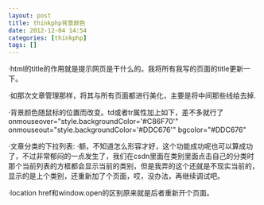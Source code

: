 ```yaml
---
layout: post
title: thinkphp背景颜色
date: 2012-12-04 14:54
categories: [thinkphp]
tags: []
---
```

·html的title的作用就是提示网页是干什么的。我将所有我写的页面的title更新一下。


·如那次文章管理那样，将其与所有页面都进行美化，主要是将中间那些线给去掉.


·背景颜色随鼠标的位置而改变。td或者tr属性加上如下，差不多就行了onmouseover="style.backgroundColor='#C86F70'" onmouseout="style.backgroundColor='#DDC676'" bgcolor="#DDC676"


·文章分类的下拉列表:
·额，不知道怎么形容才好，这个功能成功呢也可以算成功了，不过非常郁闷的一点发生了，我们在csdn里面在类别里面点击自己的分类时那个当前列表的方框都会显示当前的类别，但是我弄的这个还就是不现实当前的，显示的是上个类别，还重新加了个页面，哎，没办法，再继续调试吧。


·location href和window.open的区别原来就是后者重新开个页面。
